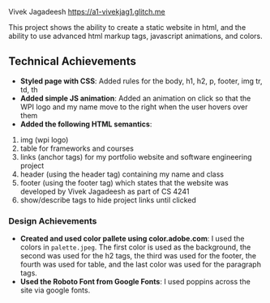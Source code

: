 Vivek Jagadeesh
https://a1-vivekjag1.glitch.me



This project shows the ability to create a static website in html, and the ability to use advanced html markup tags, javascript animations, and colors. 

## Technical Achievements
- **Styled page with CSS**: Added rules for the body, h1, h2, p, footer, img tr, td, th
- **Added simple JS animation**: Added an animation on click so that the WPI logo and my name move to the right when the user hovers over them 
- **Added the following HTML semantics**: 
1. img (wpi logo)
2. table for frameworks and courses
3. links (anchor tags) for my portfolio website and software engineering project
4. header (using the header tag) containing my name and class
5. footer (using the footer tag) which states that the website was developed by Vivek Jagadeesh as part of CS 4241
6. show/describe tags to hide project links until clicked


### Design Achievements
- **Created and used color pallete using color.adobe.com**: I used the colors in <code>palette.jpeg</code>. The first color is used as the background, the second was used for the h2 tags, the third was used for the footer, the fourth was used for table, and the last color was used for the paragraph tags. 
- **Used the Roboto Font from Google Fonts**: I used poppins across the site via google fonts. 